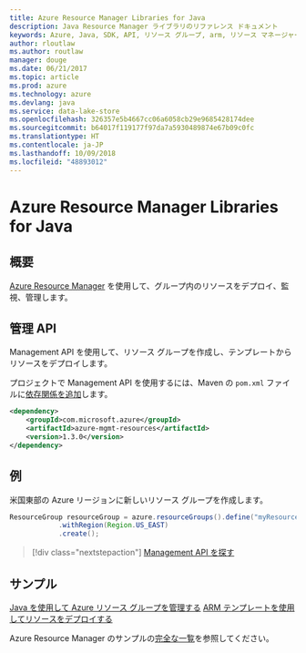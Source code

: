 ```yaml
---
title: Azure Resource Manager Libraries for Java
description: Java Resource Manager ライブラリのリファレンス ドキュメント
keywords: Azure, Java, SDK, API, リソース グループ, arm, リソース マネージャー
author: rloutlaw
ms.author: routlaw
manager: douge
ms.date: 06/21/2017
ms.topic: article
ms.prod: azure
ms.technology: azure
ms.devlang: java
ms.service: data-lake-store
ms.openlocfilehash: 326357e5b4667cc06a6058cb29e9685428174dee
ms.sourcegitcommit: b64017f119177f97da7a5930489874e67b09c0fc
ms.translationtype: HT
ms.contentlocale: ja-JP
ms.lasthandoff: 10/09/2018
ms.locfileid: "48893012"
---
```

# <a name="azure-resource-manager-libraries-for-java"></a>Azure Resource Manager Libraries for Java

## <a name="overview"></a>概要

[Azure Resource Manager](https://docs.microsoft.com/azure/azure-resource-manager/resource-group-overview) を使用して、グループ内のリソースをデプロイ、監視、管理します。

## <a name="management-api"></a>管理 API

Management API を使用して、リソース グループを作成し、テンプレートからリソースをデプロイします。

プロジェクトで Management API を使用するには、Maven の `pom.xml` ファイルに[依存関係を追加](https://maven.apache.org/guides/getting-started/index.html#How_do_I_use_external_dependencies)します。


```XML
<dependency>
    <groupId>com.microsoft.azure</groupId>
    <artifactId>azure-mgmt-resources</artifactId>
    <version>1.3.0</version>
</dependency>
```

## <a name="example"></a>例

米国東部の Azure リージョンに新しいリソース グループを作成します。

```java
ResourceGroup resourceGroup = azure.resourceGroups().define("myResourceGroup")
            .withRegion(Region.US_EAST)
            .create();
```

> [!div class="nextstepaction"]
> [Management API を探す](/java/api/overview/azure/resources/management)

## <a name="samples"></a>サンプル

[Java を使用して Azure リソース グループを管理する][1] 
[ARM テンプレートを使用してリソースをデプロイする][2]

[1]: https://github.com/Azure-Samples/resources-java-manage-resource-group
[2]: https://github.com/Azure-Samples/resources-java-deploy-using-arm-template

Azure Resource Manager のサンプルの[完全な一覧](https://azure.microsoft.com/resources/samples/?platform=java&term=resource)を参照してください。
